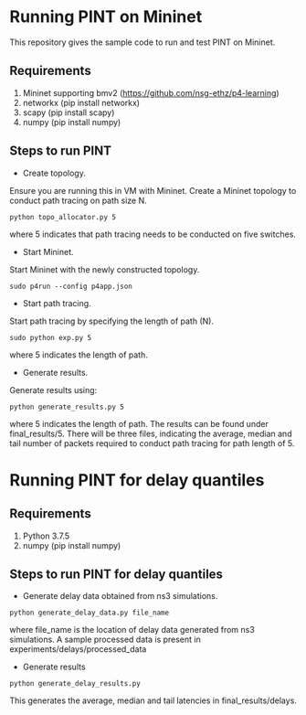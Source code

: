 # Running PINT on Mininet

This repository gives the sample code to run and test PINT on Mininet.

## Requirements
1. Mininet supporting bmv2 (https://github.com/nsg-ethz/p4-learning)
2. networkx (pip install networkx)
3. scapy (pip install scapy)
4. numpy (pip install numpy)

## Steps to run PINT
- Create topology.

Ensure you are running this in VM with Mininet.
Create a Mininet topology to conduct path tracing on path size N.

`python topo_allocator.py 5`

where 5 indicates that path tracing needs to be conducted on five switches.

- Start Mininet.

Start Mininet with the newly constructed topology.

`sudo p4run --config p4app.json`

- Start path tracing.

Start path tracing by specifying the length of path (N).

`sudo python exp.py 5`

where 5 indicates the length of path.

- Generate results.

Generate results using:

`python generate_results.py 5`

where 5 indicates the length of path. The results can be found under final_results/5. There
will be three files, indicating the average, median and tail number of packets required to conduct
path tracing for path length of 5.

# Running PINT for delay quantiles

## Requirements
1. Python 3.7.5
2. numpy (pip install numpy)

## Steps to run PINT for delay quantiles

- Generate delay data obtained from ns3 simulations.

`python generate_delay_data.py file_name`

where file_name is the location of delay data generated from ns3 simulations. A sample
processed data is present in experiments/delays/processed_data

- Generate results

`python generate_delay_results.py`

This generates the average, median and tail latencies in final_results/delays.
